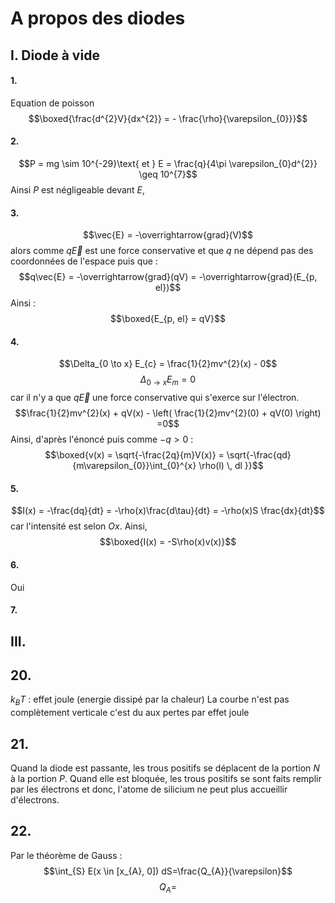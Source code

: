 # A propos des diodes
## I. Diode à vide
#### 1.
Equation de poisson
$$\boxed{\frac{d^{2}V}{dx^{2}} = - \frac{\rho}{\varepsilon_{0}}}$$

#### 2.
$$P = mg \sim 10^{-29}\text{ et } E = \frac{q}{4\pi \varepsilon_{0}d^{2}} \geq 10^{7}$$
Ainsi $P$ est négligeable devant $E$, 

#### 3.
$$\vec{E} = -\overrightarrow{grad}(V)$$
alors comme $q\vec{E}$ est une force conservative et que $q$ ne dépend pas des coordonnées de l'espace puis que : 
$$q\vec{E} = -\overrightarrow{grad}(qV) = -\overrightarrow{grad}(E_{p, el})$$
Ainsi :
$$\boxed{E_{p, el} = qV}$$

#### 4.
$$\Delta_{0 \to x} E_{c} = \frac{1}{2}mv^{2}(x) - 0$$
$$\Delta _{0 \to x}E_{m} = 0$$
car il n'y a que $q\vec{E}$ une force conservative qui s'exerce sur l'électron. 
$$\frac{1}{2}mv^{2}(x) + qV(x) - \left( \frac{1}{2}mv^{2}(0) + qV(0) \right) =0$$
Ainsi, d'après l'énoncé puis comme $-q>0$ :
$$\boxed{v(x) = \sqrt{-\frac{2q}{m}V(x)} = \sqrt{-\frac{qd}{m\varepsilon_{0}}\int_{0}^{x} \rho(l) \, dl }}$$

#### 5.
$$I(x) = -\frac{dq}{dt} = -\rho(x)\frac{d\tau}{dt} = -\rho(x)S \frac{dx}{dt}$$
car l'intensité est selon $Ox$.
Ainsi, 
$$\boxed{I(x) = -S\rho(x)v(x)}$$

#### 6.
Oui

#### 7.

## III.
## 20.
$k_{B}T$ : effet joule (energie dissipé par la chaleur)
La courbe n'est pas complètement verticale c'est du aux pertes par effet joule 

## 21.
Quand la diode est passante, les trous positifs se déplacent de la portion $N$ à la portion $P$. 
Quand elle est bloquée, les trous positifs se sont faits remplir par les électrons et donc, l'atome de silicium ne peut plus accueillir d'électrons. 

## 22.
Par le théorème de Gauss : 
$$\int_{S} E(x \in [x_{A}, 0]) dS=\frac{Q_{A}}{\varepsilon}$$
$$Q_{A} = $$